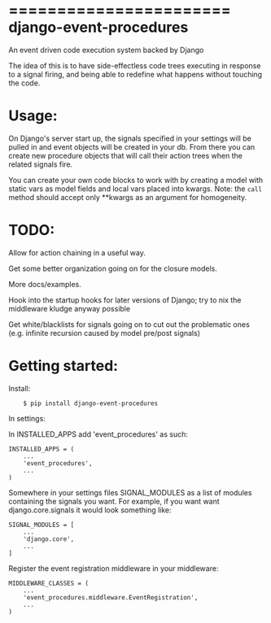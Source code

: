 =======================
django-event-procedures
=======================

An event driven code execution system backed by Django

The idea of this is to have side-effectless code trees executing in response to a signal firing,
and being able to redefine what happens without touching the code.

Usage:
======
On Django's server start up, the signals specified in your settings will be pulled in and event objects
will be created in your db.  From there you can create new procedure objects that will call their action
trees when the related signals fire.

You can create your own code blocks to work with by creating a model with static vars as model fields
and local vars placed into kwargs. Note: the `call` method should accept only **kwargs as an argument
for homogeneity.


TODO:
=====
Allow for action chaining in a useful way.

Get some better organization going on for the closure models.

More docs/examples.

Hook into the startup hooks for later versions of Django; try to nix the middleware kludge anyway possible

Get white/blacklists for signals going on to cut out the problematic ones (e.g. infinite recursion
caused by model pre/post signals)


Getting started:
===============

Install:

        $ pip install django-event-procedures

In settings:


In INSTALLED_APPS add 'event_procedures' as such:

    INSTALLED_APPS = (
        ...
        'event_procedures',
        ...
    )
    
Somewhere in your settings files SIGNAL_MODULES as a list of modules containing 
the signals you want.
For example, if you want want django.core.signals it would look something like:

    SIGNAL_MODULES = [
        ...
        'django.core',
        ...
    ]
    
Register the event registration middleware in your middleware:

    MIDDLEWARE_CLASSES = (
        ...
        'event_procedures.middleware.EventRegistration',
        ...
    )
